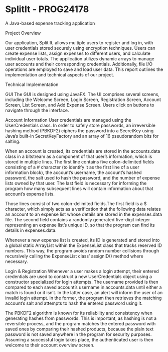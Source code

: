 # SplitIt - PROG24178

A Java-based expense tracking application

Project Overview

Our application, Split It, allows multiple users to register and log in, with user credentials stored securely using encryption techniques. Users can create expense lists, assign expenses to different users, and calculate individual user totals. The application utilizes dynamic arrays to manage user accounts and their corresponding credentials. Additionally, file I/O operations are employed to save and load user data. This report outlines the implementation and technical aspects of our project.



Technical Implementation

GUI
The GUI is designed using JavaFX. The UI comprises several screens, including the Welcome Screen, Login Screen, Registration Screen, Account Screen, List Screen, and Add Expense Screen. Users click on buttons to navigate through the interface.


Account Information
User credentials are managed using the UserCredentials class. In order to safely store passwords, an irreversible hashing method (PBKDF2) ciphers the password into a SecretKey using Java’s built-in SecretKeyFactory and an array of 16 pseudorandom bits for salting.

When an account is created, its credentials are stored in the accounts.data class in a bitstream as a component of that user’s information, which is stored in multiple lines. The first line contains five colon-delimited fields consisting of a # character (to identify it as the first line of a user information block), the account’s username, the account’s hashed password, the salt used to hash the password, and the number of expense lists owned by that user. The last field is necessary for informing the program how many subsequent lines will contain information about that account’s expense lists.

Those lines consist of two colon-delimited fields.The first field is a $ character, which simply acts as a verification that the following data relates an account to an expense list whose details are stored in the expenses.data file. The second field contains a randomly generated five-digit integer representing an expense list’s unique ID, so that the program can find its details in expenses.data.

Whenever a new expense list is created, its ID is generated and stored into a global static ArrayList within the ExpenseList class that tracks reserved ID numbers. This way, the program avoids random number collisions through recursively calling the ExpenseList class’ assignID() method where necessary.


Login & Registration
Whenever a user makes a login attempt, their entered credentials are used to construct a new UserCredentials object using a constructor specialized for login attempts. The username provided is then compared to each saved account’s username in accounts.data until either a match is found or it isn’t. In the latter case, an alert will inform the user of an invalid login attempt. In the former, the program then retrieves the matching account’s salt and attempts to hash the entered password using it.

The PBKDF2 algorithm is known for its reliability and consistency when generating hashes from passwords. This is important, as hashing is not a reversible process, and the program matches the entered password with saved ones by comparing their hashed products, because the plain text password is not saved anywhere in the program for security purposes. Assuming a successful login takes place, the authenticated user is then welcome to their account overview screen.
